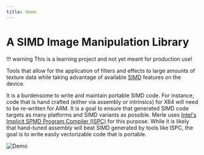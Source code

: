 ```yaml
---
title: Home
---
```


# A SIMD Image Manipulation Library

!!! warning
    This is a learning project and not yet meant for production use!

Tools that allow for the application of filters and effects to large amounts of texture data while taking advantage of available [SIMD](https://en.wikipedia.org/wiki/Single_instruction,_multiple_data) features on the device.

It is a burdensome to write and maintain portable SIMD code. For instance, code that is hand crafted (either via assembly or intrinsics) for X64 will need to be re-written for ARM. It is a goal to ensure that generated SIMD code targets as many platforms and SIMD variants as possible. Merle uses [Intel's Implicit SPMD Program Compiler (ISPC)](https://ispc.github.io/ispc.html) for this purpose. While it is likely that hand-tuned assembly will beat SIMD generated by tools like ISPC, the goal is to write easily vectorizable code that is portable.

![Demo](assets/demo.png)
